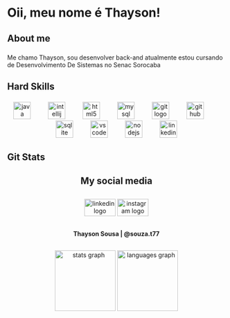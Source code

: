 <h1 align="left">Oii, meu nome é Thayson!</h1>

###

###

<h2 align="left">About me</h2>

###

<p align="left">Me chamo Thayson, sou desenvolver back-and atualmente estou cursando de Desenvolvimento De Sistemas no Senac Sorocaba</p>

###

<h2 align="left">Hard Skills</h2>

###

<div align="center">
  <img src="https://skillicons.dev/icons?i=java" height="40" alt="java logo"  />
  <img width="32" />
  <img src="https://cdn.jsdelivr.net/gh/devicons/devicon/icons/intellij/intellij-original.svg" height="40" alt="intellij logo"  />
  <img width="32" />
  <img src="https://cdn.jsdelivr.net/gh/devicons/devicon/icons/html5/html5-original.svg" height="40" alt="html5 logo"  />
  <img width="32" />
  <img src="https://cdn.jsdelivr.net/gh/devicons/devicon/icons/mysql/mysql-original.svg" height="40" alt="mysql logo"  />
  <img width="32" />
  <img src="https://skillicons.dev/icons?i=git" height="40" alt="git logo"  />
  <img width="32" />
  <img src="https://skillicons.dev/icons?i=github" height="40" alt="github logo"  />
  <img width="32" />
  <img src="https://cdn.jsdelivr.net/gh/devicons/devicon/icons/sqlite/sqlite-original.svg" height="40" alt="sqlite logo"  />
  <img width="32" />
  <img src="https://cdn.jsdelivr.net/gh/devicons/devicon/icons/vscode/vscode-original.svg" height="40" alt="vscode logo"  />
  <img width="32" />
  <img src="https://cdn.simpleicons.org/nodedotjs/339933" height="40" alt="nodejs logo"  />
  <img width="32" />
  <img src="https://skillicons.dev/icons?i=linkedin" height="40" alt="linkedin logo"  />
</div>

###

<h2 align="left">Git Stats</h2>

###

<h2 align="center">My social media</h2>

##

<div align="center">
  <img src="https://raw.githubusercontent.com/maurodesouza/profile-readme-generator/master/src/assets/icons/social/linkedin/default.svg" width="72" height="40" alt="linkedin logo"  />
  <img src="https://raw.githubusercontent.com/maurodesouza/profile-readme-generator/master/src/assets/icons/social/instagram/default.svg" width="72" height="40" alt="instagram logo"  />
</div>

##

<h4 align="center"> Thayson Sousa | @souza.t77</h4>

##

<div align="center">
  <img src="https://github-readme-stats.vercel.app/api?username=ThaysonSouza&hide_title=true&hide_rank=false&show_icons=true&include_all_commits=false&count_private=true&disable_animations=false&theme=midnight-purple&locale=en&hide_border=true&order=1" height="140" alt="stats graph"  />
  <img src="https://github-readme-stats.vercel.app/api/top-langs?username=ThaysonSouza&locale=pt-br&hide_title=false&layout=compact&card_width=320&langs_count=5&theme=midnight-purple&hide_border=true&order=2" height="140" alt="languages graph"  />
</div>
